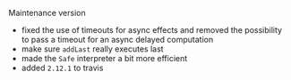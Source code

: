 Maintenance version

 * fixed the use of timeouts for async effects and removed the possibility to pass a timeout for an async delayed computation
 * make sure `addLast` really executes last
 * made the `Safe` interpreter a bit more efficient
 * added `2.12.1` to travis
